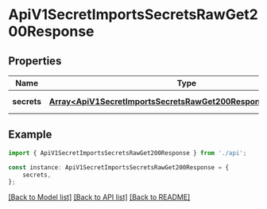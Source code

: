 # ApiV1SecretImportsSecretsRawGet200Response


## Properties

Name | Type | Description | Notes
------------ | ------------- | ------------- | -------------
**secrets** | [**Array&lt;ApiV1SecretImportsSecretsRawGet200ResponseSecretsInner&gt;**](ApiV1SecretImportsSecretsRawGet200ResponseSecretsInner.md) |  | [default to undefined]

## Example

```typescript
import { ApiV1SecretImportsSecretsRawGet200Response } from './api';

const instance: ApiV1SecretImportsSecretsRawGet200Response = {
    secrets,
};
```

[[Back to Model list]](../README.md#documentation-for-models) [[Back to API list]](../README.md#documentation-for-api-endpoints) [[Back to README]](../README.md)
